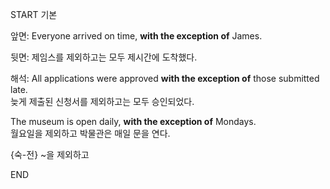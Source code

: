 START
기본

앞면:
Everyone arrived on time, **with the exception of** James.

뒷면:
제임스를 제외하고는 모두 제시간에 도착했다.

해석:
All applications were approved **with the exception of** those submitted late.  
늦게 제출된 신청서를 제외하고는 모두 승인되었다.  

The museum is open daily, **with the exception of** Mondays.  
월요일을 제외하고 박물관은 매일 문을 연다.  

{숙-전} ~을 제외하고
<!--ID: 1747213161400-->
END